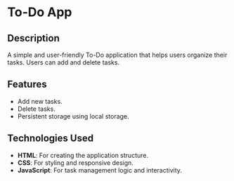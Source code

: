 # To-Do App  

## Description  
A simple and user-friendly To-Do application that helps users organize their tasks. Users can add and delete tasks.  

## Features  
- Add new tasks.  
- Delete tasks.  
- Persistent storage using local storage.

## Technologies Used  
- **HTML**: For creating the application structure.  
- **CSS**: For styling and responsive design.  
- **JavaScript**: For task management logic and interactivity.  
